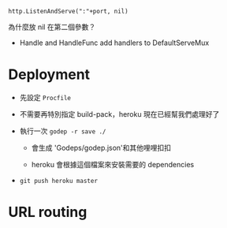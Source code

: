 `http.ListenAndServe(":"+port, nil)`

為什麼放 nil 在第二個參數？

* Handle and HandleFunc add handlers to DefaultServeMux

# Deployment

- 先設定 `Procfile`

- 不需要再特別指定 build-pack，heroku 現在已經幫我們處理好了

- 執行一次 `godep -r save ./`

    - 會生成 'Godeps/godep.json'和其他哩哩扣扣

    - heroku 會根據這個檔案來安裝需要的 dependencies

- `git push heroku master`

# URL routing

